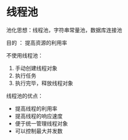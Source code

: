 # 线程池
池化思想：线程池，字符串常量池，数据库连接池

目的 ： 提高资源的利用率

不使用线程池：
1. 手动创建线程对象
2. 执行任务
3. 执行完毕，释放线程对象

线程池的优点：
* 提高线程的利用率
* 提高线程的响应速度
* 便于统一管理线程对象
* 可以控制最大并发数



